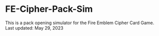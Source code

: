 # FE-Cipher-Pack-Sim
This is a pack opening simulator for the Fire Emblem Cipher Card Game.
Last updated: May 29, 2023
